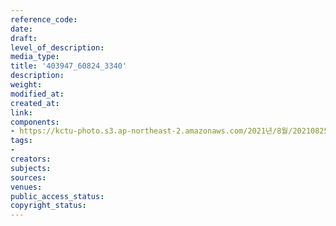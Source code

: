 ```yaml
---
reference_code: 
date: 
draft: 
level_of_description: 
media_type: 
title: '403947_60824_3340'
description: 
weight: 
modified_at: 
created_at: 
link: 
components:
- https://kctu-photo.s3.ap-northeast-2.amazonaws.com/2021년/8월/20210825_문재인정부+부동산정책+평가와+비판,그리고+대안토론회/403947_60824_3340.jpg
tags:
- 
creators: 
subjects: 
sources: 
venues: 
public_access_status: 
copyright_status: 
---
```

